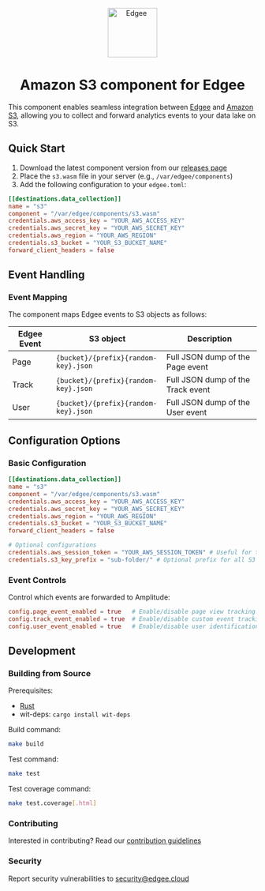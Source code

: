 <div align="center">
<p align="center">
  <a href="https://www.edgee.cloud">
    <picture>
      <source media="(prefers-color-scheme: dark)" srcset="https://cdn.edgee.cloud/img/component-dark.svg">
      <img src="https://cdn.edgee.cloud/img/component.svg" height="100" alt="Edgee">
    </picture>
  </a>
</p>
</div>

<h1 align="center">Amazon S3 component for Edgee</h1>

This component enables seamless integration between [Edgee](https://www.edgee.cloud) and [Amazon S3](https://aws.amazon.com/s3/), allowing you to collect and forward analytics events to your data lake on S3.


## Quick Start

1. Download the latest component version from our [releases page](../../releases)
2. Place the `s3.wasm` file in your server (e.g., `/var/edgee/components`)
3. Add the following configuration to your `edgee.toml`:

```toml
[[destinations.data_collection]]
name = "s3"
component = "/var/edgee/components/s3.wasm"
credentials.aws_access_key = "YOUR_AWS_ACCESS_KEY"
credentials.aws_secret_key = "YOUR_AWS_SECRET_KEY"
credentials.aws_region = "YOUR_AWS_REGION"
credentials.s3_bucket = "YOUR_S3_BUCKET_NAME"
forward_client_headers = false
```


## Event Handling

### Event Mapping
The component maps Edgee events to S3 objects as follows:

| Edgee Event | S3 object | Description |
|-------------|----------------|-------------|
| Page        | `{bucket}/{prefix}{random-key}.json` | Full JSON dump of the Page event |
| Track       | `{bucket}/{prefix}{random-key}.json` | Full JSON dump of the Track event |
| User        | `{bucket}/{prefix}{random-key}.json` | Full JSON dump of the User event |


## Configuration Options

### Basic Configuration
```toml
[[destinations.data_collection]]
name = "s3"
component = "/var/edgee/components/s3.wasm"
credentials.aws_access_key = "YOUR_AWS_ACCESS_KEY"
credentials.aws_secret_key = "YOUR_AWS_SECRET_KEY"
credentials.aws_region = "YOUR_AWS_REGION"
credentials.s3_bucket = "YOUR_S3_BUCKET_NAME"
forward_client_headers = false

# Optional configurations
credentials.aws_session_token = "YOUR_AWS_SESSION_TOKEN" # Useful for tests, not recommended in prod since it's short-lived
credentials.s3_key_prefix = "sub-folder/" # Optional prefix for all S3 objects
```


### Event Controls
Control which events are forwarded to Amplitude:
```toml
config.page_event_enabled = true   # Enable/disable page view tracking
config.track_event_enabled = true  # Enable/disable custom event tracking
config.user_event_enabled = true   # Enable/disable user identification
```


## Development

### Building from Source
Prerequisites:
- [Rust](https://www.rust-lang.org/tools/install)
- wit-deps: `cargo install wit-deps`

Build command:
```bash
make build
```

Test command:
```bash
make test
```

Test coverage command:
```bash
make test.coverage[.html]
```

### Contributing
Interested in contributing? Read our [contribution guidelines](./CONTRIBUTING.md)

### Security
Report security vulnerabilities to [security@edgee.cloud](mailto:security@edgee.cloud)
